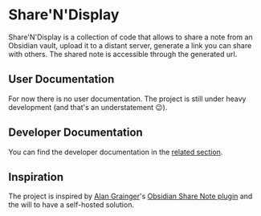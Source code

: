 # Share'N'Display

Share'N'Display is a collection of code that allows to share a note from an Obsidian vault, upload it to a distant server, generate a link you can share with others. The shared note is accessible through the generated url.

## User Documentation

For now there is no user documentation. The project is still under heavy development (and that's an understatement 😉).

## Developer Documentation

You can find the developer documentation in the [related section](/docs/developer-documentation.md).

## Inspiration

The project is inspired by [Alan Grainger](https://github.com/alangrainger)'s [Obsidian Share Note plugin](https://obsidian.md/publish) and the will to have a self-hosted solution.
